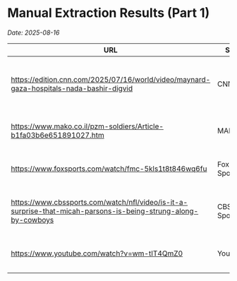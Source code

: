 # Manual Extraction Results (Part 1)
_Date: 2025-08-16_

| URL | Site | Title | Duration | Resolution | Result | Category | Notes |
|-----|------|-------|----------|------------|--------|----------|-------|
| https://edition.cnn.com/2025/07/16/world/video/maynard-gaza-hospitals-nada-bashir-digvid | CNN | Surgeon shows humanitarian crisis in Gaza's hospitals | 269s | 1920x1080 | **Failed** | teaser_or_partial | File too small (<2 MB) even after retries. |
| https://www.mako.co.il/pzm-soldiers/Article-b1fa03b6e651891027.htm | MAKO | video_2.mp4 | unknown | unknown | **Skipped** | unsupported_or_js_app | Unsupported URL via generic extractor. |
| https://www.foxsports.com/watch/fmc-5kls1t8t846wq6fu | Fox Sports | video_3.mp4 | unknown | unknown | **Failed** | extractor_error | yt-dlp FOX extractor failed with HTTP 404. |
| https://www.cbssports.com/watch/nfl/video/is-it-a-surprise-that-micah-parsons-is-being-strung-along-by-cowboys | CBS Sports | Fantasy Football Running Back RANKINGS | 500s | 1920x1080 | **Failed** | teaser_or_partial | File too small despite metadata. |
| https://www.youtube.com/watch?v=wm-tIT4QmZ0 | YouTube | Crystal Palace Wembley Glory! | 907s | 640x360 | **Success** | — | Successfully downloaded. |
